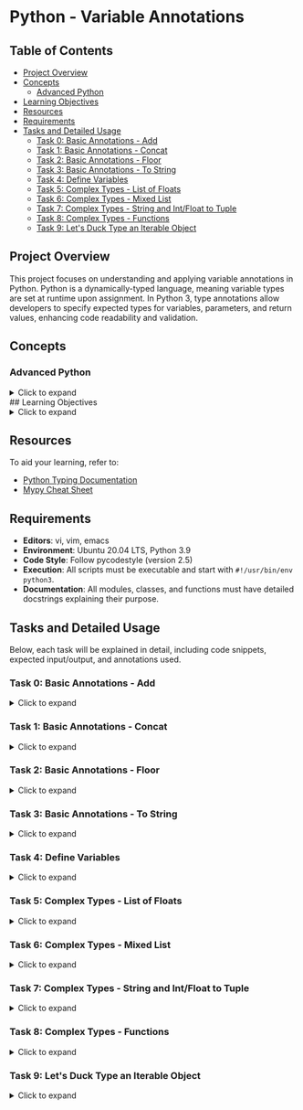 # Python - Variable Annotations

## Table of Contents
- [Project Overview](#project-overview)
- [Concepts](#concepts)
  - [Advanced Python](#advanced-python)
- [Learning Objectives](#learning-objectives)
- [Resources](#resources)
- [Requirements](#requirements)
- [Tasks and Detailed Usage](#tasks-and-detailed-usage)
  - [Task 0: Basic Annotations - Add](#task-0-basic-annotations---add)
  - [Task 1: Basic Annotations - Concat](#task-1-basic-annotations---concat)
  - [Task 2: Basic Annotations - Floor](#task-2-basic-annotations---floor)
  - [Task 3: Basic Annotations - To String](#task-3-basic-annotations---to-string)
  - [Task 4: Define Variables](#task-4-define-variables)
  - [Task 5: Complex Types - List of Floats](#task-5-complex-types---list-of-floats)
  - [Task 6: Complex Types - Mixed List](#task-6-complex-types---mixed-list)
  - [Task 7: Complex Types - String and Int/Float to Tuple](#task-7-complex-types---string-and-intfloat-to-tuple)
  - [Task 8: Complex Types - Functions](#task-8-complex-types---functions)
  - [Task 9: Let's Duck Type an Iterable Object](#task-9-lets-duck-type-an-iterable-object)

## Project Overview

This project focuses on understanding and applying variable annotations in Python. Python is a dynamically-typed language, meaning variable types are set at runtime upon assignment. In Python 3, type annotations allow developers to specify expected types for variables, parameters, and return values, enhancing code readability and validation.


## Concepts

### Advanced Python
<details>
  <summary>Click to expand</summary>

Python’s dynamic typing allows variables to take on any type at runtime, making it flexible but prone to type-related errors if misused. For example:

```python
def fn(a, b):
    return a + b
```

In this function, the types of `a` and `b` are not known until runtime. If called with incompatible types, such as `fn("a", 1)`, a `TypeError` occurs:

```python
>>> fn("a", 1)
Traceback (most recent call last):
  File "<stdin>", line 1, in <module>
TypeError: can only concatenate str (not "int") to str
```

Type annotations help mitigate these issues by documenting the expected types, though they do not enforce type checking at runtime.
</details>
## Learning Objectives
<details>
  <summary>Click to expand</summary>

### 1. Type Annotations in Python 3

Type annotations in Python 3 allow developers to explicitly specify the expected types of variables, function parameters, and return values. These annotations help improve code readability, provide better documentation, and aid in catching errors early through tools like linters and type checkers.

**Example from Task 0**:
In Task 0, the function `add` is annotated to take two float arguments and return their sum as a float:

```python
def add(a: float, b: float) -> float:
    '''Return the sum of two float numbers.'''
    return a + b
```

Here, `a` and `b` are both annotated as floats, and the function's return type is also specified as a float.

### 2. How You Can Use Type Annotations to Specify Function Signatures and Variable Types

Type annotations are used to specify the types of function parameters and return values, providing a clear and unambiguous function signature. This helps other developers understand the expected input and output of functions without having to read the entire implementation.

**Example from Task 4**:
In Task 4, variables are defined and annotated with their respective types:

```python
a: int = 1
pi: float = 3.14
i_understand_annotations: bool = True
school: str = "Holberton"
```

These annotations make it explicit that `a` is an integer, `pi` is a float, `i_understand_annotations` is a boolean, and `school` is a string.

**Example from Task 6**:
The function `sum_mixed_list` takes a list of integers and floats, and the annotations specify both the input list and the return type:

```python
from typing import List, Union

def sum_mixed_list(mxd_lst: List[Union[int, float]]) -> float:
    '''Return the sum of a list of integers and floats.'''
    return sum(mxd_lst)
```

Here, `mxd_lst` is annotated as a list containing either integers or floats (`List[Union[int, float]]`), and the return type is annotated as a float.

### 3. Duck Typing

Duck typing is a concept in Python where the type or class of an object is less important than the methods it defines. If an object implements the necessary methods or behaviors, it can be used regardless of its specific type.

**Example from Task 9**:
In Task 9, the function `element_length` uses duck typing by working with any iterable of sequences, without requiring the elements to be of a specific type:

```python
from typing import Iterable, Sequence, List, Tuple

def element_length(lst: Iterable[Sequence]) -> List[Tuple[Sequence, int]]:
    '''Return a list of tuples with each sequence and its length.'''
    return [(i, len(i)) for i in lst]
```

Here, `lst` can be any iterable of sequences, demonstrating duck typing. The function doesn’t care about the specific type of each sequence; it only requires that each element has a `len()` method.

### 4. How to Validate Your Code with `mypy`

`mypy` is a static type checker for Python that helps validate your code against the specified type annotations. It checks whether the types used in the code match the annotations, catching potential type-related errors before runtime.

**Example**:
To validate the functions with `mypy`, you can run:

```bash
mypy 0-add.py 1-concat.py 2-floor.py 3-to_str.py 4-define_variables.py 5-sum_list.py 6-sum_mixed_list.py 7-to_kv.py 8-make_multiplier.py 9-element_length.py
```

This command checks all the files for type consistency as per the annotations. For example, if a function is expected to return a float but returns a string instead, `mypy` will flag this as an error.
</details>


## Resources

To aid your learning, refer to:

- [Python Typing Documentation](https://docs.python.org/3/library/typing.html)
- [Mypy Cheat Sheet](https://mypy.readthedocs.io/en/latest/cheat_sheet_py3.html)

## Requirements

- **Editors**: vi, vim, emacs
- **Environment**: Ubuntu 20.04 LTS, Python 3.9
- **Code Style**: Follow pycodestyle (version 2.5)
- **Execution**: All scripts must be executable and start with `#!/usr/bin/env python3`.
- **Documentation**: All modules, classes, and functions must have detailed docstrings explaining their purpose.

## Tasks and Detailed Usage

Below, each task will be explained in detail, including code snippets, expected input/output, and annotations used.


### Task 0: Basic Annotations - Add
<details>
  <summary>Click to expand</summary>

**Objective**: Write a type-annotated function `add` that takes two float arguments `a` and `b` and returns their sum as a float.

**Code**:

File: `0-add.py`

```python
#!/usr/bin/env python3
'''Defines a type-annotated function to add two float numbers.'''


def add(a: float, b: float) -> float:
    '''Return the sum of two float numbers.'''
    return a + b

```

**Explanation**:
- The function `add` is defined with parameters `a` and `b`, both annotated as floats.
- The function's return type is also annotated as a float, indicating that the result will be a float.

**Usage**:

To test the function, use the provided main script (`0-main.py`):

File: `0-main.py`

```python
#!/usr/bin/env python3
add = __import__('0-add').add

print(add(1.11, 2.22) == 1.11 + 2.22)
print(add.__annotations__)
```

Run the main script:

```bash
chmod +x 0-main.py
./0-main.py
```

Expected Output:

```
True
{'a': <class 'float'>, 'b': <class 'float'>, 'return': <class 'float'>}
```

This output confirms that the function correctly adds two floats and that the annotations are set as expected.
</details>

### Task 1: Basic Annotations - Concat

<details>
  <summary>Click to expand</summary>

**Objective**: Write a type-annotated function `concat` that takes two string arguments `str1` and `str2` and returns their concatenated result as a string.

**Code**:

File: `1-concat.py`

```python
#!/usr/bin/env python3
'''Defines a type-annotated function to concatenate two strings.'''


def concat(str1: str, str2: str) -> str:
    '''Return the concat string of str1 and str2.'''
    return str1 + str2

```

**Explanation**:
- The function `concat` takes two parameters, `str1` and `str2`, both annotated as strings.
- The function's return type is annotated as a string, indicating the result will be the concatenation of `str1` and `str2`.

**Usage**:

To test the function, use the provided main script (`1-main.py`):

File: `1-main.py`

```python
#!/usr/bin/env python3
concat = __import__('1-concat').concat

str1 = "egg"
str2 = "shell"

print(concat(str1, str2) == "{}{}".format(str1, str2))
print(concat.__annotations__)
```

Run the main script:

```bash
chmod +x 1-main.py
./1-main.py
```

Expected Output:

```
True
{'str1': <class 'str'>, 'str2': <class 'str'>, 'return': <class 'str'>}
```

This output confirms that the function correctly concatenates two strings and that the annotations are set as expected.
</details>

### Task 2: Basic Annotations - Floor
<details>
  <summary>Click to expand</summary>

**Objective**: Write a type-annotated function `floor` that takes a float `n` as an argument and returns the floor of the float as an integer.

**Code**:

File: `2-floor.py`

```python
#!/usr/bin/env python3
'''Defines a type-annotated function to return the floor of a float.'''
import math


def floor(n: float) -> int:
    '''Return the floor of float n.'''
    return math.floor(n)

```

**Explanation**:
- The function `floor` is defined with a parameter `n`, annotated as a float.
- The function returns the floor of the float, which is an integer. This is achieved using Python's `math.floor` function.

**Usage**:

To test the function, use the provided main script (`2-main.py`):

File: `2-main.py`

```python
#!/usr/bin/env python3

import math

floor = __import__('2-floor').floor

ans = floor(3.14)

print(ans == math.floor(3.14))
print(floor.__annotations__)
print("floor(3.14) returns {}, which is a {}".format(ans, type(ans)))
```

Run the main script:

```bash
chmod +x 2-main.py
./2-main.py
```

Expected Output:

```
True
{'n': <class 'float'>, 'return': <class 'int'>}
floor(3.14) returns 3, which is a <class 'int'>
```

This output confirms that the function correctly calculates the floor of a float and that the annotations are set as expected.
</details>

### Task 3: Basic Annotations - To String
<details>
  <summary>Click to expand</summary>

**Objective**: Write a type-annotated function `to_str` that takes a float `n` as an argument and returns its string representation.

**Code**:

File: `3-to_str.py`

```python
#!/usr/bin/env python3
''' Defines a type-annotated function to return the
string representation of a float.'''


def to_str(n: float) -> str:
    '''Return the string representation of the float n.'''
    return str(n)

```

**Explanation**:
- The function `to_str` takes a parameter `n` annotated as a float.
- The function returns the string representation of the float using Python's built-in `str()` function.

**Usage**:

To test the function, use the provided main script (`3-main.py`):

File: `3-main.py`

```python
#!/usr/bin/env python3
to_str = __import__('3-to_str').to_str

pi_str = to_str(3.14)
print(pi_str == str(3.14))
print(to_str.__annotations__)
print("to_str(3.14) returns {} which is a {}".format(pi_str, type(pi_str)))
```

Run the main script:

```bash
chmod +x 3-main.py
./3-main.py
```

Expected Output:

```
True
{'n': <class 'float'>, 'return': <class 'str'>}
to_str(3.14) returns 3.14, which is a <class 'str'>
```

This output confirms that the function correctly converts a float to its string representation and that the annotations are set as expected.
</details>

### Task 4: Define Variables

<details>
  <summary>Click to expand</summary>

**Objective**: Define and annotate the following variables with the specified values:
- `a`: an integer with a value of 1
- `pi`: a float with a value of 3.14
- `i_understand_annotations`: a boolean with a value of True
- `school`: a string with a value of "Holberton"

**Code**:

File: `4-define_variables.py`

```python
#!/usr/bin/env python3
'''Defines and annotates variables with specified values.'''

a: int = 1
pi: float = 3.14
i_understand_annotations: bool = True
school: str = "Holberton"

```

**Explanation**:
- `a` is an integer set to `1`.
- `pi` is a float set to `3.14`.
- `i_understand_annotations` is a boolean set to `True`.
- `school` is a string set to `"Holberton"`.

**Usage**:

To test the variables, use the provided main script (`4-main.py`):

File: `4-main.py`

```python
#!/usr/bin/env python3

a = __import__('4-define_variables').a
pi = __import__('4-define_variables').pi
i_understand_annotations = __import__('4-define_variables').i_understand_annotations
school = __import__('4-define_variables').school

print("a is a {} with a value of {}".format(type(a), a))
print("pi is a {} with a value of {}".format(type(pi), pi))
print("i_understand_annotations is a {} with a value of {}".format(type(i_understand_annotations), i_understand_annotations))
print("school is a {} with a value of {}".format(type(school), school))
```

Run the main script:

```bash
chmod +x 4-main.py
./4-main.py
```

Expected Output:

```
a is a <class 'int'> with a value of 1
pi is a <class 'float'> with a value of 3.14
i_understand_annotations is a <class 'bool'> with a value of True
school is a <class 'str'> with a value of Holberton
```

This output confirms that the variables are defined and annotated correctly as per the task requirements.

</details>

### Task 5: Complex Types - List of Floats

<details>
  <summary>Click to expand</summary>

**Objective**: Write a type-annotated function `sum_list` that takes a list `input_list` of floats as an argument and returns their sum as a float.

**Code**:

File: `5-sum_list.py`

```python
#!/usr/bin/env python3
'''Defines a type-annotated function to sum a list of floats.'''
from typing import List


def sum_list(input_list: List[float]) -> float:
    '''Return the sum of a list of floats.'''
    return sum(input_list)
```

**Explanation**:
- The function `sum_list` takes a parameter `input_list`, which is annotated as a list of floats (`List[float]`).
- The function returns the sum of the floats in the list as a float using Python's built-in `sum()` function.

**Usage**:

To test the function, use the provided main script (`5-main.py`):

File: `5-main.py`

```python
#!/usr/bin/env python3

sum_list = __import__('5-sum_list').sum_list

floats = [3.14, 1.11, 2.22]
floats_sum = sum_list(floats)
print(floats_sum == sum(floats))
print(sum_list.__annotations__)
print("sum_list(floats) returns {} which is a {}".format(floats_sum, type(floats_sum)))
```

Run the main script:

```bash
chmod +x 5-main.py
./5-main.py
```

Expected Output:

```
True
{'input_list': typing.List[float], 'return': <class 'float'>}
sum_list(floats) returns 6.470000000000001 which is a <class 'float'>
```

This output confirms that the function correctly sums a list of floats and that the annotations are set as expected.

</details>

### Task 6: Complex Types - Mixed List

<details>
  <summary>Click to expand</summary>

**Objective**: Write a type-annotated function `sum_mixed_list` that takes a list `mxd_lst` of integers and floats and returns their sum as a float.

**Code**:

File: `6-sum_mixed_list.py`

```python
#!/usr/bin/env python3
'''Defines a type-annotated function to sum a mixed list of integers and floats.'''
from typing import List, Union


def sum_mixed_list(mxd_lst: List[Union[int, float]]) -> float:
    '''Return the sum of a list of integers and floats.'''
    return sum(mxd_lst)
```

**Explanation**:
- The function `sum_mixed_list` takes a parameter `mxd_lst`, which is annotated as a list containing either integers or floats (`List[Union[int, float]]`).
- The function returns the sum of the elements in the list as a float using Python's built-in `sum()` function.

**Usage**:

To test the function, use the provided main script (`6-main.py`):

File: `6-main.py`

```python
#!/usr/bin/env python3

sum_mixed_list = __import__('6-sum_mixed_list').sum_mixed_list

print(sum_mixed_list.__annotations__)
mixed = [5, 4, 3.14, 666, 0.99]
ans = sum_mixed_list(mixed)
print(ans == sum(mixed))
print("sum_mixed_list(mixed) returns {} which is a {}".format(ans, type(ans)))
```

Run the main script:

```bash
chmod +x 6-main.py
./6-main.py
```

Expected Output:

```
{'mxd_lst': typing.List[typing.Union[int, float]], 'return': <class 'float'>}
True
sum_mixed_list(mixed) returns 679.13 which is a <class 'float'>
```

This output confirms that the function correctly sums a mixed list of integers and floats, and that the annotations are set as expected.

</details>

### Task 7: Complex Types - String and Int/Float to Tuple

<details>
  <summary>Click to expand</summary>

**Objective**: Write a type-annotated function `to_kv` that takes a string `k` and an int or float `v` as arguments and returns a tuple. The first element of the tuple is the string `k`, and the second element is the square of the int/float `v`, annotated as a float.

**Code**:

File: `7-to_kv.py`

```python
#!/usr/bin/env python3
'''
Defines a type-annotated function to return a tuple from a string
and an int/float.
'''
from typing import Union, Tuple


def to_kv(k: str, v: Union[int, float]) -> Tuple[str, float]:
    '''Return a tuple with a string and the square of an int/float.'''
    return (k, float(v ** 2))

```

**Explanation**:
- The function `to_kv` takes two parameters: `k`, which is a string, and `v`, which is an integer or float (`Union[int, float]`).
- The function returns a tuple where the first element is the string `k`, and the second element is the square of `v`, converted to a float.

**Usage**:

To test the function, use the provided main script (`7-main.py`):

File: `7-main.py`

```python
#!/usr/bin/env python3

to_kv = __import__('7-to_kv').to_kv

print(to_kv.__annotations__)
print(to_kv("eggs", 3))
print(to_kv("school", 0.02))
```

Run the main script:

```bash
chmod +x 7-main.py
./7-main.py
```

Expected Output:

```
{'k': <class 'str'>, 'v': typing.Union[int, float], 'return': typing.Tuple[str, float]}
('eggs', 9.0)
('school', 0.0004)
```

This output confirms that the function correctly returns a tuple with a string and the square of an int/float as a float, and that the annotations are set as expected.

</details>

### Task 8: Complex Types - Functions

<details>
  <summary>Click to expand</summary>

**Objective**: Write a type-annotated function `make_multiplier` that takes a float `multiplier` as an argument and returns a function that multiplies a float by the given multiplier.

**Code**:

File: `8-make_multiplier.py`

```python
#!/usr/bin/env python3
'''Defines a type-annotated function that returns a multiplier function.'''
from typing import Callable


def make_multiplier(multiplier: float) -> Callable[[float], float]:
    '''Return a function that multiplies a float by the given multiplier.'''
    def multiplier_function(value: float) -> float:
        return value * multiplier
    return multiplier_function
```

**Explanation**:
- The function `make_multiplier` takes a parameter `multiplier`, annotated as a float.
- It returns another function `multiplier_function` that takes a float and returns the product of the float and the multiplier, both annotated as floats.

**Usage**:

To test the function, use the provided main script (`8-main.py`):

File: `8-main.py`

```python
#!/usr/bin/env python3

make_multiplier = __import__('8-make_multiplier').make_multiplier
print(make_multiplier.__annotations__)
fun = make_multiplier(2.22)
print("{}".format(fun(2.22)))
```

Run the main script:

```bash
chmod +x 8-main.py
./8-main.py
```

Expected Output:

```
{'multiplier': <class 'float'>, 'return': typing.Callable[[float], float]}
4.928400000000001
```

This output confirms that the function correctly returns a function that multiplies a float by the specified multiplier, and that the annotations are set as expected.

</details>

### Task 9: Let's Duck Type an Iterable Object

<details>
  <summary>Click to expand</summary>

**Objective**: Annotate the function `element_length` to take an iterable of sequences and return a list of tuples containing each sequence and its length.

**Code**:

File: `9-element_length.py`

```python
#!/usr/bin/env python3
'''
Defines a type-annotated function to return lengths of iterable sequences.
'''
from typing import Iterable, Sequence, List, Tuple


def element_length(lst: Iterable[Sequence]) -> List[Tuple[Sequence, int]]:
    '''Return a list of tuples with each sequence and its length.'''
    return [(i, len(i)) for i in lst]
```

**Explanation**:
- The function `element_length` takes a parameter `lst`, which is annotated as an iterable containing sequences (`Iterable[Sequence]`).
- The function returns a list of tuples, where each tuple contains a sequence and its length.

**Usage**:

To test the function, use the provided main script (`9-main.py`):

File: `9-main.py`

```python
#!/usr/bin/env python3

element_length =  __import__('9-element_length').element_length

print(element_length.__annotations__)
```

Run the main script:

```bash
chmod +x 9-main.py
./9-main.py
```

Expected Output:

```
{'lst': typing.Iterable[typing.Sequence], 'return': typing.List[typing.Tuple[typing.Sequence, int]]}
```

This output confirms that the function correctly annotates the parameters and return type as specified, handling any iterable of sequences and returning the appropriate types.

</details>
